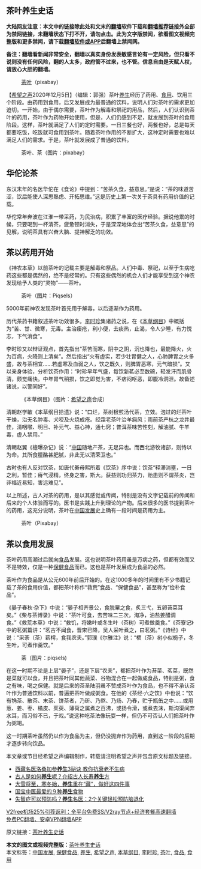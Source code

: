 <h2>茶叶养生史话</h2> <p class="notice"><b>大陆网友注意：本文中的链接除此处和文末的<a href="https://github.com/bannedbook/fanqiang" >翻墙</a>软件下载和<a href="https://github.com/killgcd/justmysocks/blob/master/README.md">翻墙推荐</a>链接外全部为禁网链接，未翻墙状态下打不开，请勿点击。此为文字版禁闻，欲看图文视频完整版和更多禁闻，请下载<a href="https://github.com/bannedbook/fanqiang">翻墙软件或APP</a>后翻墙上禁闻网。</p><p>备注：翻墙看新闻非常安全，翻墙以真实身份发表敏感言论有一定风险，但只看不说则没有任何风险，翻的人太多，政府管不过来，也不管。信息自由是天赋人权，请放心大胆的翻墙。</b></p>  <div class="entry"> <figure><figcaption><a href="https://www.bannedbook.org/bnews/tag/%E8%8C%B6%E5%8F%B6/" class="st_tag internal_tag" rel="tag" title="标签 茶叶 下的日志">茶叶</a>（pixabay）</figcaption></figure> <p>【<span class='wp_keywordlink_affiliate'><a href="https://www.soundofhope.org" title="希望之声" target="_blank">希望之声</a></span>2020年12月5日】（编辑：郭强）茶叶<a href="https://www.bannedbook.org/bnews/tag/%e5%85%bb%e7%94%9f/" class="st_tag internal_tag" rel="tag" title="标签 养生 下的日志">养生</a>经历了药用、<a href="https://www.bannedbook.org/bnews/tag/%E9%A3%9F%E7%94%A8/" class="st_tag internal_tag" rel="tag" title="标签 食用 下的日志">食用</a>、饮用三个阶段。由药用到食用，后又发展成为最普通的饮料，说明人们对茶叶的需求更加迫切。一开始，由于偶尔需要，茶叶作为解毒和祭祀的用品，然后，人们认识到茶叶的药用，茶叶作为药物开始使用，但是，人们仍感到不足，就发展到茶叶的食用阶段。这样，茶叶就满足了人们的定时需要。一日三餐也好，两餐也好，总是每天都要吃饭，吃饭就可食用到茶叶。随着茶叶作用的不断扩大，这种定时需要也难以满足人们的需求。于是，茶叶就发展成了普通的饮料。</p> <figure><figcaption>茶叶、茶（图片：pixabay）</figcaption></figure> <h2>华佗论茶</h2> <p>东汉末年的名医华佗在《食论》中提到：“苦茶久食，益意思。”是说：“茶的味道苦涩，饮后能使人深思熟虑、开拓思维。”这是历史上第一次关于茶具有药用价值的记载。</p> <p>华佗常年奔波在江淮一带采药，为民治病，积累了丰富的医疗经验。据说他累的时候，只要喝到一杯清茶，疲惫顿时消失，于是深深地体会出“苦茶久食，益意思”的见解，说明茶具有兴奋大脑、提神解乏的功效。</p> <h2>茶以药用开始</h2> <p>《神农本草》以前茶叶的记载主要是解毒和祭品。人们中毒、祭祀，以至于生病吃药这些都是偶然的，绝不是经常的。只有这些偶然的机会人们才能享受到这个神农发现给予人类的“灵物”——茶叶。</p>  <figure><figcaption>茶叶（图片：Piqsels）</figcaption></figure> <p>5000年前神农发现茶叶首先用于解毒，以后逐渐作为药用。</p> <p>历代茶药书籍叙述茶叶功效很多。<a href="https://www.bannedbook.org/bnews/tag/%e6%9d%8e%e6%97%b6%e7%8f%8d/" class="st_tag internal_tag" rel="tag" title="标签 李时珍 下的日志">李时珍</a>集诸药之说，在《<a href="https://www.bannedbook.org/bnews/tag/%E6%9C%AC%E8%8D%89%E7%BA%B2%E7%9B%AE/" class="st_tag internal_tag" rel="tag" title="标签 本草纲目 下的日志">本草纲目</a>》中概括为“苦、甘、微寒，无毒。主治瘘疮，利小便，去痰热，止渴，令人少睡，有力悦志，下气消食”。</p> <p>李时珍又以辩证观点，首先指出“茶苦而寒，阴中之阴，沉也降也，最能降火，火为百病，火降则上清矣”。然后指出“火有虚实，若少壮胃健之人，心肺脾胃之火多盛，故与茶相宜……若虚寒及血弱之人，饮之既久，则脾胃恶寒，元气暗损”。又以亲身体验，分析饮茶作用：“时珍早年气盛，每饮新茗必至数碗，轻发汗而肌骨清，颇觉痛快。中年胃气稍损，饮之即觉为害，不痞闷呕恶，即腹冷洞泄。故备述诸说，以警同好”。</p> <figure><figcaption>《本草纲目》（图片：<a href="https://www.bannedbook.org/bnews/tag/%e5%b8%8c%e6%9c%9b%e4%b9%8b%e5%a3%b0/" class="st_tag internal_tag" rel="tag" title="标签 希望之声 下的日志">希望之声</a>合成）</figcaption></figure> <p>清朝赵学敏《本草纲目拾遗》说：“口烂，茶树根煎汤代茶，立效。泡过的烂茶叶干燥，治无名肿毒、犬咬及火烧成疮。经霜老茶叶治羊痫风；雨前茶产杭之龙井最佳，清咽喉、明目、补元气、益心神，通七窍；普洱茶味苦性刻，解油腻、牛羊毒，虚人禁用。”</p>  <p>清朝赵翼《檐曝杂记》说：“<span class='wp_keywordlink_affiliate'><a href="https://www.bannedbook.org/" title="中国" target="_blank">中国</a></span>随地产茶，无足异也。而西北游牧诸部，则恃以为命。其所食膻酪甚肥腻，非此无以清荣卫也。”</p> <p>古时也有人反对饮茶，如唐代綦母熙所着《饮茶》序中说：饮茶“释滞消壅，一日之利，暂佳；瘠气浸精，终身之害，斯大。获益则功归茶力，贻患则不谓茶炎，岂非福近易知，害远难见”。</p> <p>以上所述，古人对茶的药用，是以其感觉或传闻，特别是没有文字记载前的传闻和后来的个人体验而写的。医书是实践上升到理论的产物。后来很多的医书提到茶叶的药用，这充分说明，茶叶在<a href="https://www.bannedbook.org/bnews/tag/%e4%b8%ad%e5%9b%bd%e5%8f%91%e5%b1%95/" class="st_tag internal_tag" rel="tag" title="标签 中国发展 下的日志">中国发展</a>史上确有一段时间是药用为主。</p> <figure><figcaption>茶叶（Pixabay）</figcaption></figure> <h2>茶以食用发展</h2> <p>茶叶药用高潮过后就向<a href="https://www.bannedbook.org/bnews/tag/%e9%a3%9f%e5%93%81/" class="st_tag internal_tag" rel="tag" title="标签 食品 下的日志">食品</a>发展。这也说明茶叶药用虽是万病之药，但都有效而又不是特效，仅是一种<a href="https://www.bannedbook.org/bnews/tag/%E4%BF%9D%E5%81%A5%E9%A3%9F%E5%93%81/" class="st_tag internal_tag" rel="tag" title="标签 保健食品 下的日志">保健食品</a>而已。这也是茶叶发展成为食品的必然。</p>  <p>茶叶作为食品是从公元600年前后开始的。在这1000多年的时间里有不少书籍记载了茶的食用价值，都把茶叶称作“救荒”食品、“保健食品”，甚至称为“俭朴食品”。</p> <p>《晏子春秋·杂下》中说：“晏子相齐景公，食脱粟之食，炙三弋，五卵苔菜耳矣。”《柴与茶博录》中说：“茶叶可食，去苦味二三次，淘净，油盐姜醋调食。”《救荒本草》中说：“救饥，将嫩叶或冬生叶（茶树）可煮做羹食。”《茶寮记》中的茗粥篇讲：“茗古不闻食，晋宋已降，吴人采叶煮之，曰茗粥。”《诗经》中说：“采荼（茶）薪樗，食我农夫。”郭璞《尔雅注》说：“槚（茶）树小似栀子，冬生叶，可煮作羹饮。”</p> <figure><figcaption>茶（图片：piqsels)</figcaption></figure> <p>在这一时期不论是上层“晏子”，还是下层“农夫”，都把茶叶作为苔菜、茗菜，既然是菜就可以食，并且把茶叶同其他蔬菜、谷物混合在一起做成食品，特别是粥，食之有味，喝之保健。就是后来的茶圣陆羽虽不赞成茶叶作为食品，也不得不承认茶叶作为普通饮料以前，普遍把茶叶做成粥食。在他的《茶经·六之饮》中也说：“饮有觕茶、散茶、末茶、饼茶者，乃斫、乃熬、乃炀、乃舂，贮于瓶缶之中……或用葱、姜、枣、橘皮、茱萸、薄荷之属煮之百沸，或扬令滑，或煮去沫，斯沟渠间弃水耳，而习俗不已，于戏。”说这种吃茶法像玩耍一样，但仍不可否认人们把茶叶作为粥喝。</p> <p>这一时期茶叶虽然仍以作为食品为主，但仍没抛弃作为药用，直到这一阶段的后期才逐步转向饮品。</p>  <p>本文章或节目经希望之声编辑制作，转载请注明希望之声并包含原文标题及链接。</p> <ul class='op-related-articles' title='相关阅读'> <li><a href='https://www.bannedbook.org/bnews/health/20201205/1442487.html' target='_blank'>西藏名医洛桑加参<b>养生</b>3祕诀 教你抗衰老不生病</a></li> <li><a href='https://www.bannedbook.org/bnews/health/20201205/1442482.html' target='_blank'>古人是如何<b>养生</b>呢？介绍古人长寿<b>养生</b>方</a></li> <li><a href='https://www.bannedbook.org/bnews/comments/20201205/1442301.html' target='_blank'>大雪将至，寒冬始，<b>养生</b>重在“藏”，做好这四件事</a></li> <li><a href='https://www.bannedbook.org/bnews/health/20201204/1442016.html' target='_blank'>国宝中医最爱的９种<b>养生</b>食物</a></li> <li><a href='https://www.bannedbook.org/bnews/health/20201204/1441834.html' target='_blank'>失智症可以预防吗？<b>养生</b>名医：2个关键轻松预防脑退化</a></li> </ul> <p class="texttj"> <a href="https://github.com/bannedbook/fanqiang/wiki/V2ray%E6%9C%BA%E5%9C%BA" target="_blank">V2free机场25%引荐返利：全平台免费SS/V2ray节点+经济套餐高速翻墙</a><br/> <a href="https://github.com/bannedbook/fanqiang/wiki/%E7%A6%81%E9%97%BB%E7%BD%91%E5%AE%89%E5%8D%93%E7%BF%BB%E5%A2%99%E6%96%B0%E9%97%BBAPP" target="_blank">免费PC翻墙、安卓VPN翻墙APP</a></p><p>原文链接：<a class="src_link"  href="https://www.soundofhope.org/post/445030" target="_blank">茶叶养生史话</a></p><a name='sharetosocial'></a>       <div><b>本文的图文或视频完整版</b>：<a href='https://www.bannedbook.org/bnews/comments/20201206/1442835.html'>茶叶养生史话</a></div>  </div><!--END ENTRY--> <div class="postfooter"> <div>本文标签：<a href="https://www.bannedbook.org/bnews/tag/%e4%b8%ad%e5%9b%bd%e5%8f%91%e5%b1%95/" rel="tag">中国发展</a>, <a href="https://www.bannedbook.org/bnews/tag/%E4%BF%9D%E5%81%A5%E9%A3%9F%E5%93%81/" rel="tag">保健食品</a>, <a href="https://www.bannedbook.org/bnews/tag/%e5%85%bb%e7%94%9f/" rel="tag">养生</a>, <a href="https://www.bannedbook.org/bnews/tag/%e5%b8%8c%e6%9c%9b%e4%b9%8b%e5%a3%b0/" rel="tag">希望之声</a>, <a href="https://www.bannedbook.org/bnews/tag/%E6%9C%AC%E8%8D%89%E7%BA%B2%E7%9B%AE/" rel="tag">本草纲目</a>, <a href="https://www.bannedbook.org/bnews/tag/%e6%9d%8e%e6%97%b6%e7%8f%8d/" rel="tag">李时珍</a>, <a href="https://www.bannedbook.org/bnews/tag/%E8%8C%B6%E5%8F%B6/" rel="tag">茶叶</a>, <a href="https://www.bannedbook.org/bnews/tag/%e9%a3%9f%e5%93%81/" rel="tag">食品</a>, <a href="https://www.bannedbook.org/bnews/tag/%E9%A3%9F%E7%94%A8/" rel="tag">食用</a></div>  </div><!--END POSTFOOTER--> 